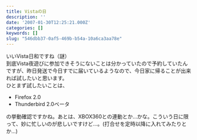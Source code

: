 ```yaml
---
title: Vistaの日
description: ''
date: '2007-01-30T12:25:21.000Z'
categories: []
keywords: []
slug: "546dbb37-0af5-469b-b54a-10a6ca3aa78e"
---
```

いいVista日和ですね（謎）  
到底Vista夜遊びに参加できそうにないことは分かっていたので予約していたんですが、昨日発送で今日すでに届いているようなので、今日家に帰ることが出来れば試したいと思います。  
ひとまず試したいことは、

*   Firefox 2.0
*   Thunderbird 2.0ベータ

の挙動確認ですかね。あとは、XBOX360との連動とか…かな。こういう日に限って、妙に忙しいのが悲しいですけど…。(打合せを定時以降に入れてみたりとか…)